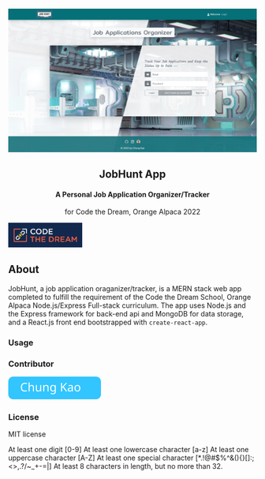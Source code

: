 <p align="center"><img src="./assets/site-screenshot.jpg" alt="site screenshot" /></p>
<h2 align="center">JobHunt App</h2>
<h4 align="center">A Personal Job Application Organizer/Tracker</h4>
<p align="center">for Code the Dream, Orange Alpaca 2022</p>
<p align="left"><img width="150" src="./assets/ctd-logo.jpeg" /></p>

## About

JobHunt, a job application oraganizer/tracker, is a MERN stack web app completed to fulfill the requirement of the Code the Dream School, Orange Alpaca Node.js/Express Full-stack curriculum. The app uses Node.js and the Express framework for back-end api and MongoDB for data storage, and a React.js front end bootstrapped with `create-react-app`.

### Usage

### Contributor

[![Chung Kao](./assets/chung-button.svg)](https://github.com/Sanlung)

### License

MIT license

At least one digit [0-9]
At least one lowercase character [a-z]
At least one uppercase character [A-Z]
At least one special character [*.!@#$%^&(){}[]:;<>,.?/~_+-=|\]
At least 8 characters in length, but no more than 32.
